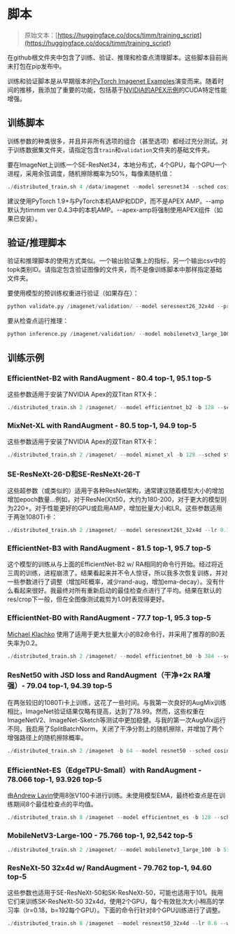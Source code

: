 # 脚本

> 原始文本：[https://huggingface.co/docs/timm/training_script](https://huggingface.co/docs/timm/training_script)

在github根文件夹中包含了训练、验证、推理和检查点清理脚本。这些脚本目前尚未打包在pip发布中。

训练和验证脚本是从早期版本的[PyTorch Imagenet Examples](https://github.com/pytorch/examples)演变而来。随着时间的推移，我添加了重要的功能，包括基于[NVIDIA的APEX示例](https://github.com/NVIDIA/apex/tree/master/examples)的CUDA特定性能增强。

## 训练脚本

训练参数的种类很多，并且并非所有选项的组合（甚至选项）都经过充分测试。对于训练数据集文件夹，请指定包含`train`和`validation`文件夹的基础文件夹。

要在ImageNet上训练一个SE-ResNet34，本地分布式，4个GPU，每个GPU一个进程，采用余弦调度，随机擦除概率为50%，每像素随机值：

```py
./distributed_train.sh 4 /data/imagenet --model seresnet34 --sched cosine --epochs 150 --warmup-epochs 5 --lr 0.4 --reprob 0.5 --remode pixel --batch-size 256 --amp -j 4
```

建议使用PyTorch 1.9+与PyTorch本机AMP和DDP，而不是APEX AMP。--amp默认为timmm ver 0.4.3中的本机AMP。--apex-amp将强制使用APEX组件（如果已安装）。

## 验证/推理脚本

验证和推理脚本的使用方式类似。一个输出验证集上的指标，另一个输出csv中的topk类别ID。请指定包含验证图像的文件夹，而不是像训练脚本中那样指定基础文件夹。

要使用模型的预训练权重进行验证（如果存在）：

```py
python validate.py /imagenet/validation/ --model seresnext26_32x4d --pretrained
```

要从检查点运行推理：

```py
python inference.py /imagenet/validation/ --model mobilenetv3_large_100 --checkpoint ./output/train/model_best.pth.tar
```

## 训练示例

### EfficientNet-B2 with RandAugment - 80.4 top-1, 95.1 top-5

这些参数适用于安装了NVIDIA Apex的双Titan RTX卡：

```py
./distributed_train.sh 2 /imagenet/ --model efficientnet_b2 -b 128 --sched step --epochs 450 --decay-epochs 2.4 --decay-rate .97 --opt rmsproptf --opt-eps .001 -j 8 --warmup-lr 1e-6 --weight-decay 1e-5 --drop 0.3 --drop-path 0.2 --model-ema --model-ema-decay 0.9999 --aa rand-m9-mstd0.5 --remode pixel --reprob 0.2 --amp --lr .016
```

### MixNet-XL with RandAugment - 80.5 top-1, 94.9 top-5

这些参数适用于安装了NVIDIA Apex的双Titan RTX卡：

```py
./distributed_train.sh 2 /imagenet/ --model mixnet_xl -b 128 --sched step --epochs 450 --decay-epochs 2.4 --decay-rate .969 --opt rmsproptf --opt-eps .001 -j 8 --warmup-lr 1e-6 --weight-decay 1e-5 --drop 0.3 --drop-path 0.2 --model-ema --model-ema-decay 0.9999 --aa rand-m9-mstd0.5 --remode pixel --reprob 0.3 --amp --lr .016 --dist-bn reduce
```

### SE-ResNeXt-26-D和SE-ResNeXt-26-T

这些超参数（或类似的）适用于各种ResNet架构，通常建议随着模型大小的增加增加epoch数量...例如，对于ResNe(X)t50，大约为180-200，对于更大的模型则为220+。对于性能更好的GPU或启用AMP，增加批量大小和LR。这些参数适用于两张1080Ti卡：

```py
./distributed_train.sh 2 /imagenet/ --model seresnext26t_32x4d --lr 0.1 --warmup-epochs 5 --epochs 160 --weight-decay 1e-4 --sched cosine --reprob 0.4 --remode pixel -b 112
```

### EfficientNet-B3 with RandAugment - 81.5 top-1, 95.7 top-5

这个模型的训练从与上面的EfficientNet-B2 w/ RA相同的命令行开始。经过将近三周的训练，进程崩溃了。结果看起来并不令人惊讶，所以我多次恢复训练，并对一些参数进行了调整（增加RE概率，减少rand-aug，增加ema-decay）。没有什么看起来很好。我最终对所有重新启动的最佳检查点进行了平均。结果在默认的res/crop下一般，但在全图像测试裁剪为1.0时表现得更好。

### EfficientNet-B0 with RandAugment - 77.7 top-1, 95.3 top-5

[Michael Klachko](https://github.com/michaelklachko) 使用了适用于更大批量大小的B2命令行，并采用了推荐的B0丢失率为0.2。

```py
./distributed_train.sh 2 /imagenet/ --model efficientnet_b0 -b 384 --sched step --epochs 450 --decay-epochs 2.4 --decay-rate .97 --opt rmsproptf --opt-eps .001 -j 8 --warmup-lr 1e-6 --weight-decay 1e-5 --drop 0.2 --drop-path 0.2 --model-ema --model-ema-decay 0.9999 --aa rand-m9-mstd0.5 --remode pixel --reprob 0.2 --amp --lr .048
```

### ResNet50 with JSD loss and RandAugment（干净+2x RA增强）- 79.04 top-1, 94.39 top-5

在两张较旧的1080Ti卡上训练，这花了一些时间。与我第一次良好的AugMix训练相比，ImageNet验证结果仅略有提高，达到了78.99。然而，这些权重在ImageNetV2、ImageNet-Sketch等测试中更加稳健。与我的第一次AugMix运行不同，我启用了SplitBatchNorm，关闭了干净分割上的随机擦除，并增加了两个增强路径上的随机擦除概率。

```py
./distributed_train.sh 2 /imagenet -b 64 --model resnet50 --sched cosine --epochs 200 --lr 0.05 --amp --remode pixel --reprob 0.6 --aug-splits 3 --aa rand-m9-mstd0.5-inc1 --resplit --split-bn --jsd --dist-bn reduce
```

### EfficientNet-ES（EdgeTPU-Small）with RandAugment - 78.066 top-1, 93.926 top-5

由[Andrew Lavin](https://github.com/andravin)使用8张V100卡进行训练。未使用模型EMA，最终检查点是在训练期间8个最佳检查点的平均值。

```py
./distributed_train.sh 8 /imagenet --model efficientnet_es -b 128 --sched step --epochs 450 --decay-epochs 2.4 --decay-rate .97 --opt rmsproptf --opt-eps .001 -j 8 --warmup-lr 1e-6 --weight-decay 1e-5 --drop 0.2 --drop-path 0.2  --aa rand-m9-mstd0.5 --remode pixel --reprob 0.2 --amp --lr .064
```

### MobileNetV3-Large-100 - 75.766 top-1, 92,542 top-5

```py
./distributed_train.sh 2 /imagenet/ --model mobilenetv3_large_100 -b 512 --sched step --epochs 600 --decay-epochs 2.4 --decay-rate .973 --opt rmsproptf --opt-eps .001 -j 7 --warmup-lr 1e-6 --weight-decay 1e-5 --drop 0.2 --drop-path 0.2 --model-ema --model-ema-decay 0.9999 --aa rand-m9-mstd0.5 --remode pixel --reprob 0.2 --amp --lr .064 --lr-noise 0.42 0.9
```

### ResNeXt-50 32x4d w/ RandAugment - 79.762 top-1, 94.60 top-5

这些参数也适用于SE-ResNeXt-50和SK-ResNeXt-50，可能也适用于101。我用它们来训练SK-ResNeXt-50 32x4d，使用2个GPU，每个有效批次大小稍高的学习率（lr=0.18，b=192每个GPU）。下面的命令行针对8个GPU训练进行了调整。

```py
./distributed_train.sh 8 /imagenet --model resnext50_32x4d --lr 0.6 --warmup-epochs 5 --epochs 240 --weight-decay 1e-4 --sched cosine --reprob 0.4 --recount 3 --remode pixel --aa rand-m7-mstd0.5-inc1 -b 192 -j 6 --amp --dist-bn reduce
```
